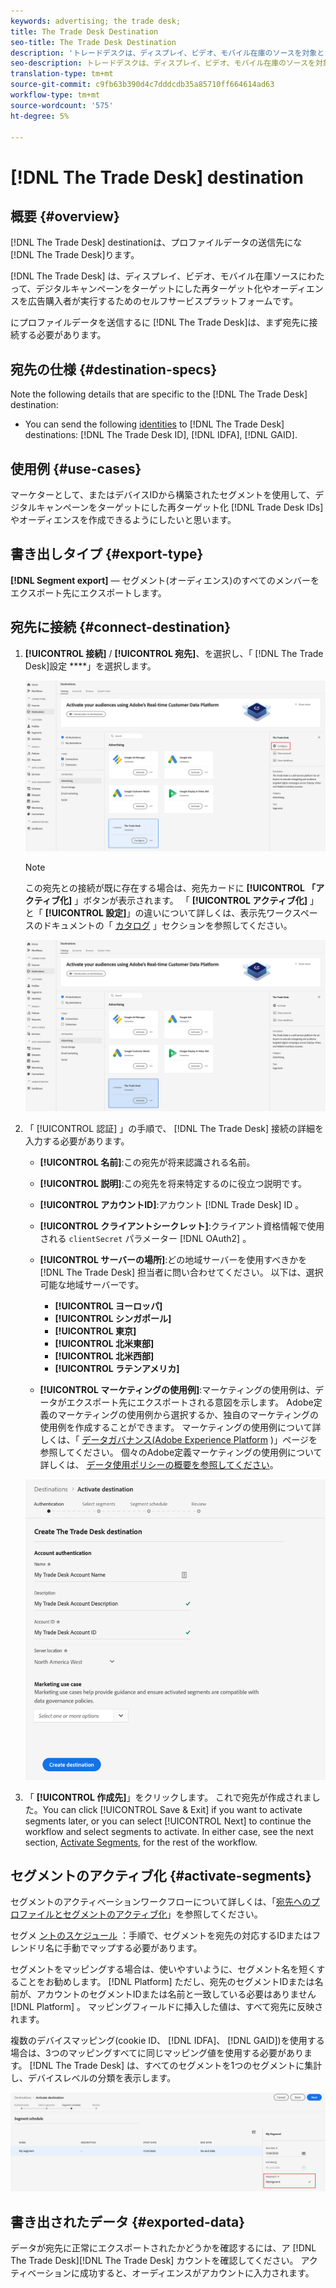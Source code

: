 ```yaml
---
keywords: advertising; the trade desk;
title: The Trade Desk Destination
seo-title: The Trade Desk Destination
description: 'トレードデスクは、ディスプレイ、ビデオ、モバイル在庫のソースを対象としたデジタルキャンペーンのリターゲティングとオーディエンスを、広告購入者が実行するセルフサービスプラットフォームです。 '
seo-description: トレードデスクは、ディスプレイ、ビデオ、モバイル在庫のソースを対象としたデジタルキャンペーンのリターゲティングとオーディエンスを、広告購入者が実行するセルフサービスプラットフォームです。
translation-type: tm+mt
source-git-commit: c9fb63b390d4c7dddcdb35a85710ff664614ad63
workflow-type: tm+mt
source-wordcount: '575'
ht-degree: 5%

---
```



# [!DNL The Trade Desk] destination

## 概要 {#overview}

[!DNL The Trade Desk] destinationは、プロファイルデータの送信先にな [!DNL The Trade Desk]ります。

[!DNL The Trade Desk] は、ディスプレイ、ビデオ、モバイル在庫ソースにわたって、デジタルキャンペーンをターゲットにした再ターゲット化やオーディエンスを広告購入者が実行するためのセルフサービスプラットフォームです。

にプロファイルデータを送信するに [!DNL The Trade Desk]は、まず宛先に接続する必要があります。

## 宛先の仕様 {#destination-specs}

Note the following details that are specific to the [!DNL The Trade Desk] destination:

* You can send the following [identities](../../identity-service/namespaces.md) to [!DNL The Trade Desk] destinations: [!DNL The Trade Desk ID], [!DNL IDFA], [!DNL GAID].

## 使用例 {#use-cases}

マーケターとして、またはデバイスIDから構築されたセグメントを使用して、デジタルキャンペーンをターゲットにした再ターゲット化 [!DNL Trade Desk IDs] やオーディエンスを作成できるようにしたいと思います。

## 書き出しタイプ {#export-type}

**[!DNL Segment export]**  — セグメント(オーディエンス)のすべてのメンバーをエクスポート先にエクスポートします。

## 宛先に接続 {#connect-destination}

1. **[!UICONTROL 接続]** / **[!UICONTROL 宛先]**、を選択し、「 [!DNL The Trade Desk]設定 ****」を選択します。

   ![トレードデスクの宛先の設定](assets/tradedesk-destination-configure.png)

   >[!NOTE]
   >
   >この宛先との接続が既に存在する場合は、宛先カードに **[!UICONTROL 「アクティブ化]** 」ボタンが表示されます。 「 **[!UICONTROL アクティブ化]** 」と「 **[!UICONTROL 設定]**」の違いについて詳しくは、表示先ワークスペースのドキュメントの「 [カタログ](../destinations/destinations-workspace.md#catalog) 」セクションを参照してください。
   >
   >![トレードデスクの宛先を有効にする](assets/tradedesk-destination-activate.png)

1. 「 [!UICONTROL 認証] 」の手順で、 [!DNL The Trade Desk] 接続の詳細を入力する必要があります。

   * **[!UICONTROL 名前]**:この宛先が将来認識される名前。
   * **[!UICONTROL 説明]**:この宛先を将来特定するのに役立つ説明です。
   * **[!UICONTROL アカウントID]**:アカウント [!DNL Trade Desk] ID 。
   * **[!UICONTROL クライアントシークレット]**:クライアント資格情報で使用される `clientSecret` パラメーター [!DNL OAuth2] 。
   * **[!UICONTROL サーバーの場所]**:どの地域サーバーを使用すべきかを [!DNL The Trade Desk] 担当者に問い合わせてください。 以下は、選択可能な地域サーバーです。

      * **[!UICONTROL ヨーロッパ]**
      * **[!UICONTROL シンガポール]**
      * **[!UICONTROL 東京]**
      * **[!UICONTROL 北米東部]**
      * **[!UICONTROL 北米西部]**
      * **[!UICONTROL ラテンアメリカ]**
   * **[!UICONTROL マーケティングの使用例]**:マーケティングの使用例は、データがエクスポート先にエクスポートされる意図を示します。 Adobe定義のマーケティングの使用例から選択するか、独自のマーケティングの使用例を作成することができます。 マーケティングの使用例について詳しくは、「 [データガバナンス(Adobe Experience Platform](../privacy/data-governance-overview.md#destinations) )」ページを参照してください。 個々のAdobe定義マーケティングの使用例について詳しくは、 [データ使用ポリシーの概要を参照してください](../../data-governance/policies/overview.md#core-actions)。

   ![トレードデスクの認証手順](assets/tradedesk-destination-authentication.png)

1. 「 **[!UICONTROL 作成先]**」をクリックします。 これで宛先が作成されました。You can click [!UICONTROL Save &amp; Exit] if you want to activate segments later, or you can select [!UICONTROL Next] to continue the workflow and select segments to activate. In either case, see the next section, [Activate Segments](#activate-segments), for the rest of the workflow.

## セグメントのアクティブ化 {#activate-segments}

セグメントのアクティベーションワークフローについて詳しくは、「[宛先へのプロファイルとセグメントのアクティブ化](activate-destinations.md#select-attributes)」を参照してください。

セグメ [ントのスケジュール](activate-destinations.md#segment-schedule) ：手順で、セグメントを宛先の対応するIDまたはフレンドリ名に手動でマップする必要があります。

セグメントをマッピングする場合は、使いやすいように、セグメント名を短くすることをお勧めします。 [!DNL Platform] ただし、宛先のセグメントIDまたは名前が、アカウントのセグメントIDまたは名前と一致している必要はありません [!DNL Platform] 。 マッピングフィールドに挿入した値は、すべて宛先に反映されます。

複数のデバイスマッピング(cookie ID、 [!DNL IDFA]、 [!DNL GAID])を使用する場合は、3つのマッピングすべてに同じマッピング値を使用する必要があります。 [!DNL The Trade Desk] は、すべてのセグメントを1つのセグメントに集計し、デバイスレベルの分類を表示します。

![セグメントマッピングID](assets/segment-mapping-id.png)


## 書き出されたデータ {#exported-data}

データが宛先に正常にエクスポートされたかどうかを確認するには、ア [!DNL The Trade Desk][!DNL The Trade Desk] カウントを確認してください。 アクティベーションに成功すると、オーディエンスがアカウントに入力されます。

